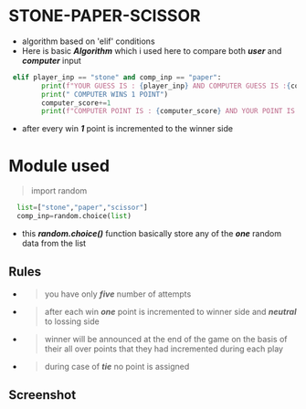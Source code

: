 # STONE-PAPER-SCISSOR

- algorithm based on 'elif' conditions
- Here is basic ***Algorithm*** which i used here  to compare both ***user*** and ***computer*** input

```python
 elif player_inp == "stone" and comp_inp == "paper":
        print(f"YOUR GUESS IS : {player_inp} AND COMPUTER GUESS IS :{comp_inp}")
        print(" COMPUTER WINS 1 POINT")
        computer_score+=1
        print(f"COMPUTER POINT IS : {computer_score} AND YOUR POINT IS : {player_score}")
```
- after every win ***1*** point is incremented to the winner side

# Module used
>import random

```python
  list=["stone","paper","scissor"]
  comp_inp=random.choice(list)
```
- this ***random.choice()*** function basically store any of the ***one*** random data from the list
## Rules
- >you have only ***five*** number of attempts
- >after each win ***one*** point is incremented to winner side and ***neutral*** to lossing side
- >winner will be announced at the end of the game on the basis of their all over points that they had incremented during each play
- >during case of ***tie*** no point is assigned

## Screenshot


